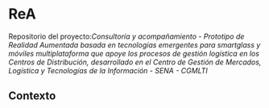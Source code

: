 # ReA
Repositorio del proyecto:*Consultoría y acompañamiento - Prototipo de Realidad Aumentada basada en tecnologías emergentes para smartglass y móviles multiplataforma que apoye los procesos de gestión logística en los Centros de Distribución, desarrollado en el Centro de Gestión de Mercados, Logística y Tecnologías de la Información - SENA - CGMLTI*

## Contexto



